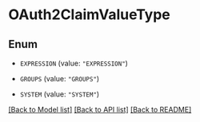 # OAuth2ClaimValueType

## Enum


* `EXPRESSION` (value: `"EXPRESSION"`)

* `GROUPS` (value: `"GROUPS"`)

* `SYSTEM` (value: `"SYSTEM"`)


[[Back to Model list]](../README.md#documentation-for-models) [[Back to API list]](../README.md#documentation-for-api-endpoints) [[Back to README]](../README.md)


